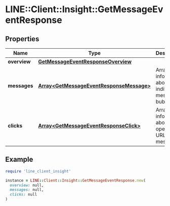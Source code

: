 # LINE::Client::Insight::GetMessageEventResponse

## Properties

| Name | Type | Description | Notes |
| ---- | ---- | ----------- | ----- |
| **overview** | [**GetMessageEventResponseOverview**](GetMessageEventResponseOverview.md) |  | [optional] |
| **messages** | [**Array&lt;GetMessageEventResponseMessage&gt;**](GetMessageEventResponseMessage.md) | Array of information about individual message bubbles. | [optional] |
| **clicks** | [**Array&lt;GetMessageEventResponseClick&gt;**](GetMessageEventResponseClick.md) | Array of information about opened URLs in the message. | [optional] |

## Example

```ruby
require 'line_client_insight'

instance = LINE::Client::Insight::GetMessageEventResponse.new(
  overview: null,
  messages: null,
  clicks: null
)
```

